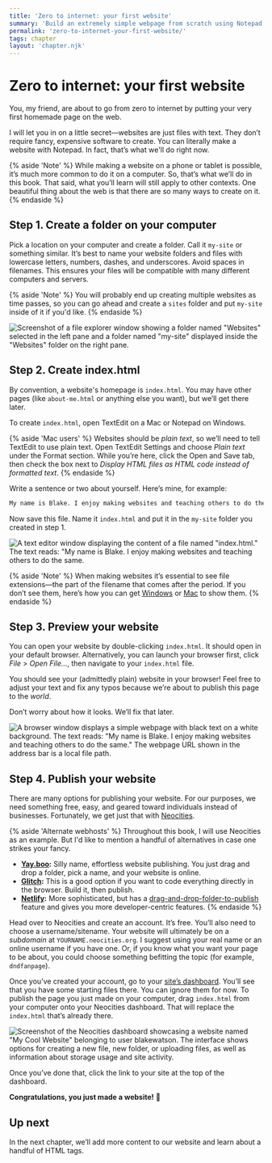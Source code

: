 ```yaml
---
title: 'Zero to internet: your first website'
summary: 'Build an extremely simple webpage from scratch using Notepad and put it on the web with Neocities.'
permalink: 'zero-to-internet-your-first-website/'
tags: chapter
layout: 'chapter.njk'
---
```


# Zero to internet: your first website

You, my friend, are about to go from zero to internet by putting your very first homemade page on the web.

I will let you in on a little secret—websites are just files with text. They don’t require fancy, expensive software to create. You can literally make a website with Notepad. In fact, that’s what we'll do right now.

{% aside 'Note' %}
While making a website on a phone or tablet is possible, it’s much more common to do it on a computer. So, that’s what we’ll do in this book. That said, what you’ll learn will still apply to other contexts. One beautiful thing about the web is that there are so many ways to create on it.
{% endaside %}

## Step 1. Create a folder on your computer

Pick a location on your computer and create a folder. Call it `my-site` or something similar. It’s best to name your website folders and files with lowercase letters, numbers, dashes, and underscores. Avoid spaces in filenames. This ensures your files will be compatible with many different computers and servers.

{% aside 'Note' %}
You will probably end up creating multiple websites as time passes, so you can go ahead and create a `sites` folder and put `my-site` inside of it if you'd like.
{% endaside %}

![Screenshot of a file explorer window showing a folder named "Websites" selected in the left pane and a folder named "my-site" displayed inside the "Websites" folder on the right pane.](/assets/img/zero-to-internet-01.png)

## Step 2. Create index.html

By convention, a website's homepage is `index.html`. You may have other pages (like `about-me.html` or anything else you want), but we’ll get there later.

To create `index.html`, open TextEdit on a Mac or Notepad on Windows.

{% aside 'Mac users' %}
Websites should be _plain text_, so we’ll need to tell TextEdit to use plain text. Open TextEdit Settings and choose _Plain text_ under the Format section. While you’re here, click the Open and Save tab, then check the box next to _Display HTML files as HTML code instead of formatted text_.
{% endaside %}

Write a sentence or two about yourself. Here’s mine, for example:

```html
My name is Blake. I enjoy making websites and teaching others to do the same.
```

Now save this file. Name it `index.html` and put it in the `my-site` folder you created in step 1.

![A text editor window displaying the content of a file named "index.html." The text reads: "My name is Blake. I enjoy making websites and teaching others to do the same.](/assets/img/zero-to-internet-02.png)

{% aside 'Note' %}
When making websites it’s essential to see file extensions—the part of the filename that comes after the period. If you don’t see them, here’s how you can get [Windows](https://perma.cc/3LAG-L6YW) or [Mac](https://perma.cc/KYR3-6H3L) to show them.
{% endaside %}

## Step 3. Preview your website

You can open your website by double-clicking `index.html`. It should open in your default browser. Alternatively, you can launch your browser first, click _File_ > _Open File…_, then navigate to your `index.html` file.

You should see your (admittedly plain) website in your browser! Feel free to adjust your text and fix any typos because we’re about to publish this page to the _world_.

Don’t worry about how it looks. We’ll fix that later.

![A browser window displays a simple webpage with black text on a white background. The text reads: "My name is Blake. I enjoy making websites and teaching others to do the same." The webpage URL shown in the address bar is a local file path.](/assets/img/zero-to-internet-03.png)

## Step 4. Publish your website

There are many options for publishing your website. For our purposes, we need something free, easy, and geared toward individuals instead of businesses. Fortunately, we get just that with [Neocities](https://neocities.org).

{% aside 'Alternate webhosts' %}
Throughout this book, I will use Neocities as an example. But I'd like to mention a handful of alternatives in case one strikes your fancy.

- **[Yay.boo](https://yay.boo/):** Silly name, effortless website publishing. You just drag and drop a folder, pick a name, and your website is online.
- **[Glitch](https://glitch.com/):** This is a good option if you want to code everything directly in the browser. Build it, then publish.
- **[Netlify](https://www.netlify.com/):** More sophisticated, but has a [drag-and-drop-folder-to-publish](https://perma.cc/W3PH-5KRS) feature and gives you more developer-centric features.
  {% endaside %}

Head over to Neocities and create an account. It’s free. You’ll also need to choose a username/sitename. Your website will ultimately be on a _subdomain_ at `YOURNAME.neocities.org`. I suggest using your real name or an online username if you have one. Or, if you know what you want your page to be about, you could choose something befitting the topic (for example, `dndfanpage`).

Once you’ve created your account, go to your [site’s dashboard](https://neocities.org/dashboard). You’ll see that you have some starting files there. You can ignore them for now. To publish the page you just made on your computer, drag `index.html` from your computer onto your Neocities dashboard. That will replace the `index.html` that’s already there.

![Screenshot of the Neocities dashboard showcasing a website named "My Cool Website" belonging to user blakewatson. The interface shows options for creating a new file, new folder, or uploading files, as well as information about storage usage and site activity.](/assets/img/zero-to-internet-04.png)

Once you’ve done that, click the link to your site at the top of the dashboard.

**Congratulations, you just made a website!** 🎉

## Up next

In the next chapter, we’ll add more content to our website and learn about a handful of HTML tags.
